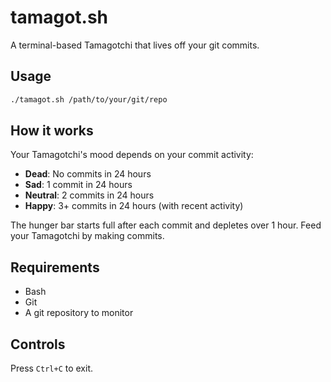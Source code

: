 # tamagot.sh

A terminal-based Tamagotchi that lives off your git commits.

## Usage

```bash
./tamagot.sh /path/to/your/git/repo
```

## How it works

Your Tamagotchi's mood depends on your commit activity:
- **Dead**: No commits in 24 hours
- **Sad**: 1 commit in 24 hours  
- **Neutral**: 2 commits in 24 hours
- **Happy**: 3+ commits in 24 hours (with recent activity)

The hunger bar starts full after each commit and depletes over 1 hour. Feed your Tamagotchi by making commits.

## Requirements

- Bash
- Git
- A git repository to monitor

## Controls

Press `Ctrl+C` to exit.
